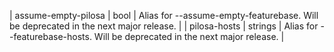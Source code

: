 | assume-empty-pilosa | bool | Alias for --assume-empty-featurebase. Will be deprecated in the next major release. |
| pilosa-hosts | strings | Alias for --featurebase-hosts. Will be deprecated in the next major release. |
